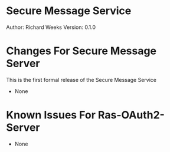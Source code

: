 Secure Message Service
======================

Author: Richard Weeks 
Version: 0.1.0

Changes For Secure Message Server
=================================

This is the first formal release of the Secure Message Service 

* None 

 
Known Issues For Ras-OAuth2-Server
==================================

* None 


